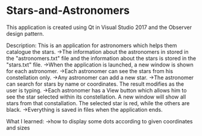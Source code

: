 # Stars-and-Astronomers

This application is created using Qt in Visual Studio 2017 and the Observer design pattern.

Description:
This is an application for astronomers which helps them catalogue the stars.
->The information about the astronomers in stored in the "astronomers.txt" file and the information about the stars is stored in the "stars.txt" file.
->When the application is launched, a new window is shown for each astronomer.
->Each astronomer can see the stars from his constellation only.
->Any astronomer can add a new star.
->The astronomer can search for stars by name or coordinates. The result modifies as the user is typing.
->Each astronomer has a View button which allows him to see the star selected within its constellation. A new window will show all stars from that constallation. The selected star is red, while the others are black.
->Everything is saved in files when the application ends.

What I learned:
->how to display some dots according to given coordinates and sizes
